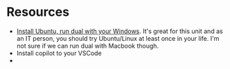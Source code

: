 # Resources

- [Install Ubuntu, run dual with your Windows](https://ubuntu.com/tutorials/install-ubuntu-desktop). It's great for this unit and as an IT person, you should try Ubuntu/Linux at least once in your life. I'm not sure if we can run dual with Macbook though.
- Install copilot to your VSCode
- 